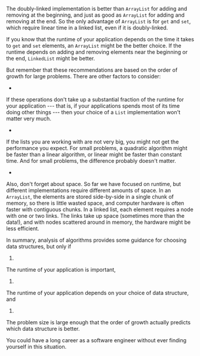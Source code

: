 The doubly-linked implementation is better than `ArrayList` for adding and removing at the beginning, and just as good as `ArrayList` for adding and removing at the end. So the only advantage of `ArrayList` is for `get` and `set`, which require linear time in a linked list, even if it is doubly-linked.


If you know that the runtime of your application depends on the time it takes to `get` and `set` elements, an `ArrayList` might be the better choice. If the runtime depends on adding and removing elements near the beginning or the end, `LinkedList` might be better.


But remember that these recommendations are based on the order of growth for large problems. There are other factors to consider:



* 
If these operations don't take up a substantial fraction of the
runtime for your application --- that is, if your applications spends
most of its time doing other things --- then your choice of a
`List` implementation won't matter very much.

* 
If the lists you are working with are not very big, you might not get
the performance you expect. For small problems, a quadratic algorithm
might be faster than a linear algorithm, or linear might be faster
than constant time. And for small problems, the difference probably
doesn't matter.

* 
Also, don't forget about space. So far we have focused on runtime, but
different implementations require different amounts of space. In an
`ArrayList`, the elements are stored side-by-side in a single
chunk of memory, so there is little wasted space, and computer
hardware is often faster with contiguous chunks. In a linked list,
each element requires a node with one or two links. The links take up
space (sometimes more than the data!), and with nodes scattered
around in memory, the hardware might be less efficient.


In summary, analysis of algorithms provides some guidance for choosing data structures, but only if



1. 
The runtime of your application is important,

1. 
The runtime of your application depends on your choice of data
structure, and

1. 
The problem size is large enough that the order of growth actually
predicts which data structure is better.


You could have a long career as a software engineer without ever finding yourself in this situation.